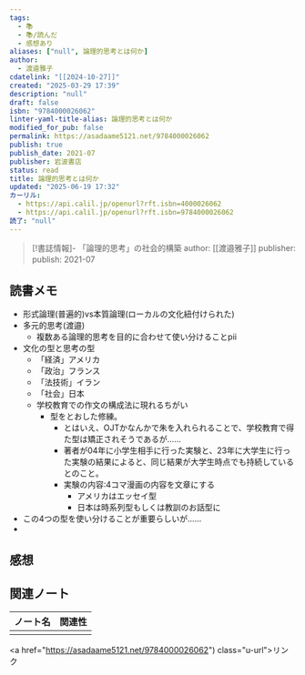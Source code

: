 ```yaml
---
tags:
  - 📚
  - 📚/読んだ
  - 感想あり
aliases: ["null", 論理的思考とは何か]
author:
  - 渡邉雅子
cdatelink: "[[2024-10-27]]"
created: "2025-03-29 17:39"
description: "null"
draft: false
isbn: "9784000026062"
linter-yaml-title-alias: 論理的思考とは何か
modified_for_pub: false
permalink: https://asadaame5121.net/9784000026062
publish: true
publish_date: 2021-07
publisher: 岩波書店
status: read
title: 論理的思考とは何か
updated: "2025-06-19 17:32"
カーリル:
  - https://api.calil.jp/openurl?rft.isbn=4000026062
  - https://api.calil.jp/openurl?rft.isbn=9784000026062
読了: "null"
---
```



> [!書誌情報]-
>  「論理的思考」の社会的構築
>  author: [[渡邉雅子]]
>  publisher: 
>  publish: 2021-07 
　
## 読書メモ
- 形式論理(普遍的)vs本質論理(ローカルの文化紐付けられた)
- 多元的思考(渡邉)
	- 複数ある論理的思考を目的に合わせて使い分けることpⅱ
- 文化の型と思考の型
	- 「経済」アメリカ
	- 「政治」フランス
	- 「法技術」イラン
	- 「社会」日本
	- 学校教育での作文の構成法に現れるちがい
		- 型をとおした修練。
			- とはいえ、OJTかなんかで朱を入れられることで、学校教育で得た型は矯正されそうであるが……
			- 著者が04年に小学生相手に行った実験と、23年に大学生に行った実験の結果によると、同じ結果が大学生時点でも持続しているとのこと。
			- 実験の内容:4コマ漫画の内容を文章にする
				- アメリカはエッセイ型
				- 日本は時系列型もしくは教訓のお話型に
- この4つの型を使い分けることが重要らしいが……
- 
## 感想

## 関連ノート
| ノート名 | 関連性 |
| ---- | --- |
|      |     |
<a href="https://asadaame5121.net/9784000026062") class="u-url">リンク</a>
